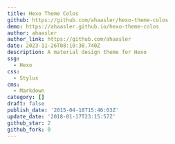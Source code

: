 ```yaml
---
title: Hexo Theme Colos
github: https://github.com/ahaasler/hexo-theme-colos
demo: https://ahaasler.github.io/hexo-theme-colos
author: ahaasler
author_link: https://github.com/ahaasler
date: 2023-11-26T08:10:38.740Z
description: A material design theme for Hexo
ssg:
  - Hexo
css:
  - Stylus
cms:
  - Markdown
category: []
draft: false
publish_date: '2015-04-18T15:46:03Z'
update_date: '2018-01-17T23:15:57Z'
github_star: 2
github_fork: 0
---
```


